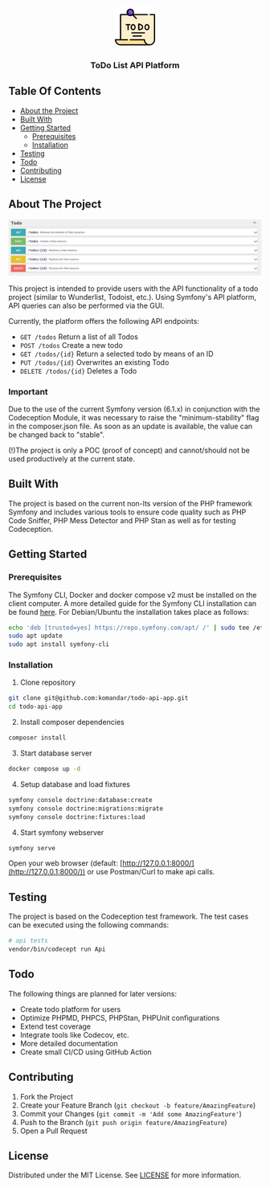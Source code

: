 <br/>
<p align="center">
  <a href="https://github.com/komandar/todo-api-app">
    <img src=".github/images/todo-list.png" alt="ToDo List Icon" width="80" height="80">
  </a>

  <h3 align="center">ToDo List API Platform</h3>
</p>

## Table Of Contents

* [About the Project](#about-the-project)
* [Built With](#built-with)
* [Getting Started](#getting-started)
    * [Prerequisites](#prerequisites)
    * [Installation](#installation)
* [Testing](#testing)
* [Todo](#todo)
* [Contributing](#contributing)
* [License](#license)

## About The Project

![Screen Shot](.github/images/screenshot.png)

This project is intended to provide users with the API functionality of a todo project (similar to Wunderlist, Todoist, etc.). Using Symfony's API platform, API queries can also be performed via the GUI.

Currently, the platform offers the following API endpoints:

* `GET /todos` Return a list of all Todos
* `POST /todos` Create a new todo
* `GET /todos/{id}` Return a selected todo by means of an ID
* `PUT /todos/{id}` Overwrites an existing Todo
* `DELETE /todos/{id}` Deletes a Todo

### Important

Due to the use of the current Symfony version (6.1.x) in conjunction with the Codeception Module, it was necessary to raise the "minimum-stability" flag in the composer.json file. As soon as an update is available, the value can be changed back to "stable".

(!)The project is only a POC (proof of concept) and cannot/should not be used productively at the current state.

## Built With

The project is based on the current non-lts version of the PHP framework Symfony and includes various tools to ensure code quality such as PHP Code Sniffer, PHP Mess Detector and PHP Stan as well as for testing Codeception.

## Getting Started

### Prerequisites

The Symfony CLI, Docker and docker compose v2 must be installed on the client computer.
A more detailed guide for the Symfony CLI installation can be found [here](https://symfony.com/download). For Debian/Ubuntu the installation takes place as follows:

```sh
echo 'deb [trusted=yes] https://repo.symfony.com/apt/ /' | sudo tee /etc/apt/sources.list.d/symfony-cli.list
sudo apt update
sudo apt install symfony-cli
```

### Installation

1. Clone repository

```sh
git clone git@github.com:komandar/todo-api-app.git
cd todo-api-app
```

2. Install composer dependencies

```sh
composer install
```

3. Start database server

```sh
docker compose up -d
```

4. Setup database and load fixtures

```sh
symfony console doctrine:database:create
symfony console doctrine:migrations:migrate
symfony console doctrine:fixtures:load
```

4. Start symfony webserver

```sh
symfony serve
```

Open your web browser (default: [http://127.0.0.1:8000/](http://127.0.0.1:8000/)) or use Postman/Curl to make api calls.

## Testing

The project is based on the Codeception test framework. The test cases can be executed using the following commands:

```sh
# api tests
vendor/bin/codecept run Api
```

## Todo

The following things are planned for later versions:

* Create todo platform for users
* Optimize PHPMD, PHPCS, PHPStan, PHPUnit configurations
* Extend test coverage
* Integrate tools like Codecov, etc.
* More detailed documentation
* Create small CI/CD using GitHub Action

## Contributing

1. Fork the Project
2. Create your Feature Branch (`git checkout -b feature/AmazingFeature`)
3. Commit your Changes (`git commit -m 'Add some AmazingFeature'`)
4. Push to the Branch (`git push origin feature/AmazingFeature`)
5. Open a Pull Request

## License

Distributed under the MIT License. See [LICENSE](https://github.com/komandar/todo-api-app/blob/main/LICENSE.md) for more information.
